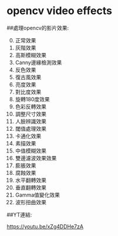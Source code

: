 # opencv video effects

##處理opencv的影片效果:

0. 正常效果
1. 灰階效果
2. 高斯模糊效果
3. Canny邊緣檢測效果
4. 反色效果
5. 復古風效果
6. 亮度效果
7. 對比度效果
8. 旋轉180度效果
9. 色彩反轉效果
10. 調整尺寸效果
11. 人臉辨識效果
12. 閾值處理效果
13. 卡通化效果
14. 素描效果
15. 中值模糊效果
16. 雙邊濾波效果效果
17. 膨脹效果
18. 腐蝕效果
19. 水平翻轉效果
20. 垂直翻轉效果
21. Gamma值變化效果
22. 波形扭曲效果

##YT連結:

https://youtu.be/xZg4DDHe7zA
